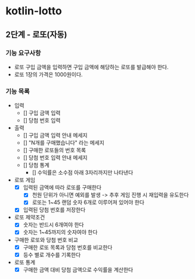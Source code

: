 # kotlin-lotto
## 2단계 - 로또(자동)
### 기능 요구사항
- 로또 구입 금액을 입력하면 구입 금액에 해당하는 로또를 발급해야 한다.
- 로또 1장의 가격은 1000원이다.

### 기능 목록 
- 입력 
  - [] 구입 금액 입력
  - [] 당첨 번호 입력 
- 출력
  - [] 구입 금액 입력 안내 메세지 
  - [] "N개를 구매했습니다" 라는 메세지 
  - [] 구매한 로또들의 번호 목록 
  - [] 당첨 번호 입력 안내 메세지 
  - [] 당첨 통계 
    - [] 수익률은 소수점 아래 3자리까지만 나타낸다  
- 로또 게임 
  - [x] 입력된 금액에 따라 로또를 구매한다 
    - [x] 천원 단위가 아니면 예외를 발생 -> 추후 게임 진행 시 재입력을 유도한다
    - [x] 로또는 1~45 랜덤 숫자 6개로 이루어져 있어야 한다
  - [x] 입력된 당첨 번호를 저장한다
- 로또 제약조건
  - [x] 숫자는 반드시 6개여야 한다
  - [x] 숫자는 1~45까지의 숫자여야 한다
- 구매한 로또와 당첨 번호 비교
  - [x] 구매한 로또 목록과 당첨 번호를 비교한다
  - [x] 등수 별로 개수를 기록한다
- 로또 통계 
  - [x] 구매한 금액 대비 당첨 금액으로 수익률을 계산한다 